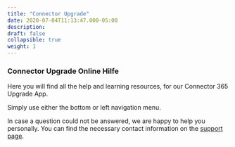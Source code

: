 ```yaml
---
title: "Connector Upgrade"
date: 2020-07-04T11:13:47.000-05:00
description: 
draft: false
collapsible: true
weight: 1
---
```

### Connector Upgrade Online Hilfe

Here you will find all the help and learning resources, for our Connector 365 Upgrade App.

Simply use either the bottom or left navigation menu.

In case a question could not be answered, we are happy to help you personally. You can find the necessary contact information on the [support page](en-us/apps/help-and-support/).